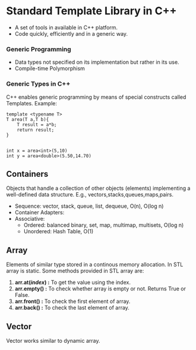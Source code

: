 # Standard Template Library in C++

- A set of tools in available in C++ platform.
- Code quickly, efficiently and in a generic way.

### Generic Programming

- Data types not specified on its implementation but rather in its use.
- Compile-time Polymorphism

### Generic Types in C++

C++ enables generic programming by means of special constructs called Templates.
Example:

```
template <typename T>
T area(T a,T b){
    T result = a*b;
    return result;
}


int x = area<int>(5,10)
int y = area<double>(5.50,14.70)
```

## Containers

Objects that handle a collection of other objects (elements) implementing a well-defined data structure.
E.g., vectors,stacks,queues,maps,pairs.

- Sequence: vector, stack, queue, list, dequeue, O(n), O(log n)
- Container Adapters:
- Associative:
  - Ordered: balanced binary, set, map, multimap, multisets, O(log n)
  - Unordered: Hash Table, O(1)

## Array

Elements of similar type stored in a continous memory allocation.
In STL array is static.
Some methods provided in STL array are:

1. **arr.at(_index_) :** To get the value using the index.
2. **arr.empty() :** To check whether array is empty or not. Returns True or False.
3. **arr.front() :** To check the first element of array.
4. **arr.back() :** To check the last element of array.

## Vector

Vector works similar to dynamic array.
